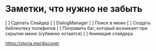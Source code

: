 # Заметки, что нужно не забыть

[ ] Сделать Слайдер
[ ] DialogManager
[ ] Поиск в меню
[ ] Создать библиотеку полифилов
[ ] Поправить баг, который возникает при скрытии меню (субменю остается)
[ ] Анимация слайдера

https://storia.me/discover
